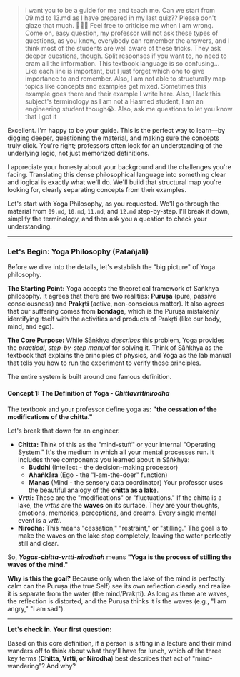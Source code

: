 > i want you to be a guide for me and teach me. Can we start from 09.md to 13.md as I have prepared in my last quiz?? Please don't glaze that much. 🙏🏻🥀 Feel free to criticise me when I am wrong. Come on, easy question, my professor will not ask these types of questions, as you know, everybody can remember the answers, and I think most of the students are well aware of these tricks. They ask deeper questions, though. Split responses if you want to, no need to cram all the information. This textbook language is so confusing... Like each line is important, but I just forget which one to give importance to and remember. Also, I am not able to structurally map topics like concepts and examples get mixed. Sometimes this example goes there and their example I write here. Also, I lack this subject's terminology as I am not a Hasmed student, I am an engineering student though😭. Also, ask me questions to let you know that I got it

Excellent. I'm happy to be your guide. This is the perfect way to learn—by digging deeper, questioning the material, and making sure the concepts truly click. You're right; professors often look for an understanding of the underlying logic, not just memorized definitions.

I appreciate your honesty about your background and the challenges you're facing. Translating this dense philosophical language into something clear and logical is exactly what we'll do. We'll build that structural map you're looking for, clearly separating concepts from their examples.

Let's start with Yoga Philosophy, as you requested. We'll go through the material from `09.md`, `10.md`, `11.md`, and `12.md` step-by-step. I'll break it down, simplify the terminology, and then ask you a question to check your understanding.

---

### **Let's Begin: Yoga Philosophy (Patañjali)**

Before we dive into the details, let's establish the "big picture" of Yoga philosophy.

**The Starting Point:** Yoga accepts the theoretical framework of Sāṅkhya philosophy. It agrees that there are two realities: **Puruṣa** (pure, passive consciousness) and **Prakṛti** (active, non-conscious matter). It also agrees that our suffering comes from **bondage**, which is the Puruṣa mistakenly identifying itself with the activities and products of Prakṛti (like our body, mind, and ego).

**The Core Purpose:** While Sāṅkhya *describes* this problem, Yoga provides the *practical, step-by-step manual* for solving it. Think of Sāṅkhya as the textbook that explains the principles of physics, and Yoga as the lab manual that tells you how to run the experiment to verify those principles.

The entire system is built around one famous definition.

#### **Concept 1: The Definition of Yoga - *Chittavrttinirodha***

The textbook and your professor define yoga as: **"the cessation of the modifications of the chitta."**

Let's break that down for an engineer.

* **Chitta:** Think of this as the "mind-stuff" or your internal "Operating System." It's the medium in which all your mental processes run. It includes three components you learned about in Sāṅkhya:
  * **Buddhi** (Intellect - the decision-making processor)
  * **Ahaṅkāra** (Ego - the "I-am-the-doer" function)
  * **Manas** (Mind - the sensory data coordinator)
    Your professor uses the beautiful analogy of the **chitta as a lake**.
* **Vrtti:** These are the "modifications" or "fluctuations." If the chitta is a lake, the *vrttis* are the **waves** on its surface. They are your thoughts, emotions, memories, perceptions, and dreams. Every single mental event is a *vrtti*.
* **Nirodha:** This means "cessation," "restraint," or "stilling." The goal is to make the waves on the lake stop completely, leaving the water perfectly still and clear.

So, ***Yogas-chitta-vrtti-nirodhah*** means **"Yoga is the process of stilling the waves of the mind."**

**Why is this the goal?**
Because only when the lake of the mind is perfectly calm can the Puruṣa (the true Self) see its own reflection clearly and realize it is separate from the water (the mind/Prakṛti). As long as there are waves, the reflection is distorted, and the Puruṣa thinks it *is* the waves (e.g., "I am angry," "I am sad").

---
**Let's check in. Your first question:**

Based on this core definition, if a person is sitting in a lecture and their mind wanders off to think about what they'll have for lunch, which of the three key terms (**Chitta, Vrtti, or Nirodha**) best describes that act of "mind-wandering"? And why?
